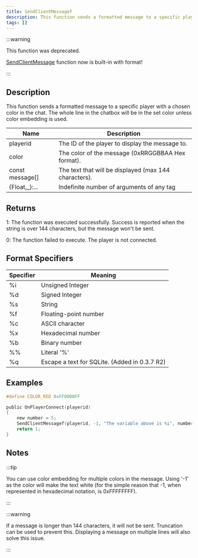 ```yaml
---
title: SendClientMessagef
description: This function sends a formatted message to a specific player with a chosen color in the chat.
tags: []
---
```


<VersionWarn version='open.mp beta build 6' />

:::warning

This function was deprecated.

[SendClientMessage](SendClientMessage) function now is built-in with format!

:::

## Description

This function sends a formatted message to a specific player with a chosen color in the chat. The whole line in the chatbox will be in the set color unless color embedding is used.

| Name            | Description                                           |
| --------------- | ----------------------------------------------------- |
| playerid        | The ID of the player to display the message to.       |
| color           | The color of the message (0xRRGGBBAA Hex format).     |
| const message[] | The text that will be displayed (max 144 characters). |
| {Float,_}:...   | Indefinite number of arguments of any tag             |

## Returns

1: The function was executed successfully. Success is reported when the string is over 144 characters, but the message won't be sent.

0: The function failed to execute. The player is not connected.

## Format Specifiers

| Specifier | Meaning                                       |
| --------- | --------------------------------------------- |
| %i        | Unsigned Integer                              |
| %d        | Signed Integer                                |
| %s        | String                                        |
| %f        | Floating-point number                         |
| %c        | ASCII character                               |
| %x        | Hexadecimal number                            |
| %b        | Binary number                                 |
| %%        | Literal '%'                                   |
| %q        | Escape a text for SQLite. (Added in 0.3.7 R2) |

## Examples

```c
#define COLOR_RED 0xFF0000FF

public OnPlayerConnect(playerid)
{
    new number = 5;
    SendClientMessagef(playerid, -1, "The variable above is %i", number);
    return 1;
}
```

## Notes

:::tip

You can use color embedding for multiple colors in the message. Using '-1' as the color will make the text white (for the simple reason that -1, when represented in hexadecimal notation, is 0xFFFFFFFF).

:::

:::warning

If a message is longer than 144 characters, it will not be sent. Truncation can be used to prevent this. Displaying a message on multiple lines will also solve this issue.

:::
